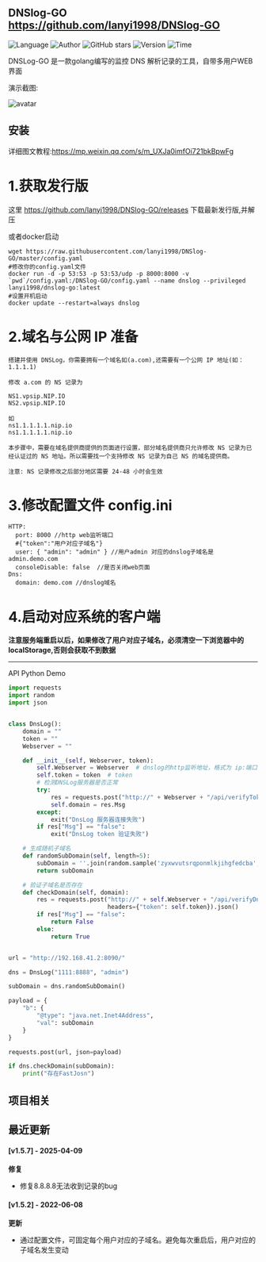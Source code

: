 ## DNSlog-GO <https://github.com/lanyi1998/DNSlog-GO>
<!--auto_detail_badge_begin_0b490ffb61b26b45de3ea5d7dd8a582e-->
![Language](https://img.shields.io/badge/Language-Golang-blue)
![Author](https://img.shields.io/badge/Author-lanyi-orange)
![GitHub stars](https://img.shields.io/github/stars/lanyi1998/DNSlog-GO.svg?style=flat&logo=github)
![Version](https://img.shields.io/badge/Version-V1.5.7-red)
![Time](https://img.shields.io/badge/Join-20220316-green)
<!--auto_detail_badge_end_fef74f2d7ea73fcc43ff78e05b1e7451-->

DNSLog-GO 是一款golang编写的监控 DNS 解析记录的工具，自带多用户WEB界面

演示截图:

![avatar](https://github.com/lanyi1998/DNSlog-GO/raw/master/images/demo.png)

安装
---

详细图文教程:https://mp.weixin.qq.com/s/m_UXJa0imfOi721bkBpwFg

# 1.获取发行版

这里 https://github.com/lanyi1998/DNSlog-GO/releases 下载最新发行版,并解压

或者docker启动
```shell
wget https://raw.githubusercontent.com/lanyi1998/DNSlog-GO/master/config.yaml
#修改你的config.yaml文件
docker run -d -p 53:53 -p 53:53/udp -p 8000:8000 -v `pwd`/config.yaml:/DNSlog-GO/config.yaml --name dnslog --privileged lanyi1998/dnslog-go:latest
#设置开机启动
docker update --restart=always dnslog
```

# 2.域名与公网 IP 准备

```
搭建并使用 DNSLog，你需要拥有一个域名如(a.com),还需要有一个公网 IP 地址(如：1.1.1.1)
    
修改 a.com 的 NS 记录为 

NS1.vpsip.NIP.IO
NS2.vpsip.NIP.IO

如 
ns1.1.1.1.1.nip.io
ns1.1.1.1.1.nip.io

本步骤中，需要在域名提供商提供的页面进行设置，部分域名提供商只允许修改 NS 记录为已经认证过的 NS 地址。所以需要找一个支持修改 NS 记录为自己 NS 的域名提供商。
    
注意: NS 记录修改之后部分地区需要 24-48 小时会生效
```

# 3.修改配置文件 config.ini

```
HTTP:
  port: 8000 //http web监听端口
  #{"token":"用户对应子域名"}
  user: { "admin": "admin" } //用户admin 对应的dnslog子域名是 admin.demo.com
  consoleDisable: false  //是否关闭web页面
Dns:
  domain: demo.com //dnslog域名
```

# 4.启动对应系统的客户端

**注意服务端重启以后，如果修改了用户对应子域名，必须清空一下浏览器中的localStorage,否则会获取不到数据**

---

API Python Demo

```python
import requests
import random
import json


class DnsLog():
    domain = ""
    token = ""
    Webserver = ""

    def __init__(self, Webserver, token):
        self.Webserver = Webserver  # dnslog的http监听地址，格式为 ip:端口
        self.token = token  # token
        # 检测DNSLog服务器是否正常
        try:
            res = requests.post("http://" + Webserver + "/api/verifyToken", json={"token": token}).json()
            self.domain = res.Msg
        except:
            exit("DnsLog 服务器连接失败")
        if res["Msg"] == "false":
            exit("DnsLog token 验证失败")

    # 生成随机子域名
    def randomSubDomain(self, length=5):
        subDomain = ''.join(random.sample('zyxwvutsrqponmlkjihgfedcba', length)) + '.' + self.domain
        return subDomain

    # 验证子域名是否存在
    def checkDomain(self, domain):
        res = requests.post("http://" + self.Webserver + "/api/verifyDns", json={"Query": domain},
                            headers={"token": self.token}).json()
        if res["Msg"] == "false":
            return False
        else:
            return True


url = "http://192.168.41.2:8090/"

dns = DnsLog("1111:8888", "admin")

subDomain = dns.randomSubDomain()

payload = {
    "b": {
        "@type": "java.net.Inet4Address",
        "val": subDomain
    }
}

requests.post(url, json=payload)

if dns.checkDomain(subDomain):
    print("存在FastJosn")
```

<!--auto_detail_active_begin_e1c6fb434b6f0baf6912c7a1934f772b-->
## 项目相关


## 最近更新

#### [v1.5.7] - 2025-04-09

**修复**  
- 修复8.8.8.8无法收到记录的bug

#### [v1.5.2] - 2022-06-08

**更新**  
- 通过配置文件，可固定每个用户对应的子域名。避免每次重启后，用户对应的子域名发生变动

<!--auto_detail_active_end_f9cf7911015e9913b7e691a7a5878527-->
